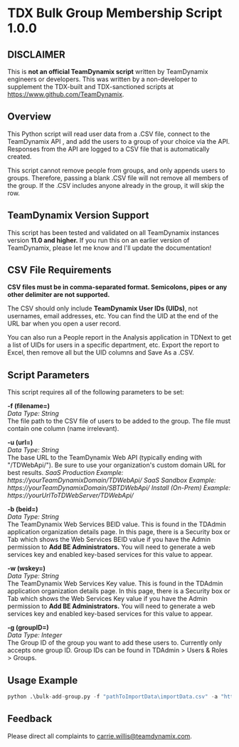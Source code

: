 # TDX Bulk Group Membership Script 1.0.0

## DISCLAIMER ##
This is **not an official TeamDynamix script** written by TeamDynamix engineers or developers. This was written by a non-developer to supplement the TDX-built and TDX-sanctioned scripts at https://www.github.com/TeamDynamix.

## Overview ##
This Python script will read user data from a .CSV file, connect to the TeamDynamix API , and add the users to a group of your choice via the API. Responses from the API are logged to a CSV file that is automatically created.

This script cannot remove people from groups, and only appends users to groups. Therefore, passing a blank .CSV file will not remove all members of the group. If the .CSV includes anyone already in the group, it will skip the row.

## TeamDynamix Version Support ##
This script has been tested and validated on all TeamDynamix instances version **11.0 and higher.** If you run this on an earlier version of TeamDynamix, please let me know and I'll update the documentation!

## CSV File Requirements ##
**CSV files must be in comma-separated format. Semicolons, pipes or any other delimiter are not supported.**

The CSV should only include **TeamDynamix User IDs (UIDs)**, not usernames, email addresses, etc. You can find the UID at the end of the URL bar when you open a user record.

You can also run a People report in the Analysis application in TDNext to get a list of UIDs for users in a specific department, etc. Export the report to Excel, then remove all but the UID columns and Save As a .CSV.

## Script Parameters ##
This script requires all of the following parameters to be set:

**-f (filename=)**</br>
*Data Type: String*</br>
The file path to the CSV file of users to be added to the group. The file must contain one column (name irrelevant).

**-u (url=)**</br>
*Data Type: String*</br>
The base URL to the TeamDynamix Web API (typically ending with "/TDWebApi/"). Be sure to use your organization's custom domain URL for best results.
*SaaS Production Example: https://yourTeamDynamixDomain/TDWebApi/*
*SaaS Sandbox Example: https://yourTeamDynamixDomain/SBTDWebApi/*
*Install (On-Prem) Example: https://yourUrlToTDWebServer/TDWebApi/*

**-b (beid=)**</br>
*Data Type: String*</br>
The TeamDynamix Web Services BEID value. This is found in the TDAdmin application organization details page. In this page, there is a Security box or Tab which shows the Web Services BEID value if you have the Admin permission to **Add BE Administrators.** You will need to generate a web services key and enabled key-based services for this value to appear.

**-w (wskey=)**</br>
*Data Type: String*</br>
The TeamDynamix Web Services Key value. This is found in the TDAdmin application organization details page. In this page, there is a Security box or Tab which shows the Web Services Key value if you have the Admin permission to **Add BE Administrators.** You will need to generate a web services key and enabled key-based services for this value to appear.

**-g (groupID=)**</br>
*Data Type: Integer*</br>
The Group ID of the group you want to add these users to. Currently only accepts one group ID. Group IDs can be found in TDAdmin > Users & Roles > Groups.


## Usage Example ##
```python
python .\bulk-add-group.py -f "pathToImportData\importData.csv" -a "https://yourTeamDynamixDomain/TDWebApi/" -b "BEIDFromTDAdmin" -w "WSKeyFromTDAdmin" -g 123
```

## Feedback ##
Please direct all complaints to carrie.willis@teamdynamix.com.
